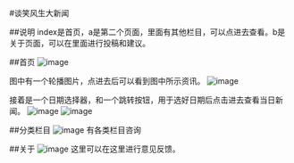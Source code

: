 #谈笑风生大新闻

##说明
index是首页，a是第二个页面，里面有其他栏目，可以点进去查看。b是关于页面，可以在里面进行投稿和建议。

##首页
![image](https://github.com/hzuapps/web-wechat-2017/blob/master/1514080901121/example/1.png)

图中有一个轮播图片，点进去后可以看到图中所示资讯。
![image](https://github.com/hzuapps/web-wechat-2017/blob/master/1514080901121/example/2.png)

接着是一个日期选择器，和一个跳转按钮，用于选好日期后点击进去查看当日新闻。
![image](https://github.com/hzuapps/web-wechat-2017/blob/master/1514080901121/example/3.png)
![image](https://github.com/hzuapps/web-wechat-2017/blob/master/1514080901121/example/4.png)

##分类栏目
![image](https://github.com/hzuapps/web-wechat-2017/blob/master/1514080901121/example/5.png)
有各类栏目咨询

##关于
![image](https://github.com/hzuapps/web-wechat-2017/blob/master/1514080901121/example/6.png)
这里可以在这里进行意见反馈。
